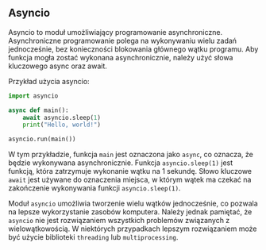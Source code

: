 
## Asyncio

Asyncio to moduł umożliwiający programowanie asynchroniczne. Asynchroniczne programowanie polega na wykonywaniu wielu zadań jednocześnie, bez konieczności blokowania głównego wątku programu. Aby funkcja mogła zostać wykonana asynchronicznie, należy użyć słowa kluczowego async oraz await.

Przykład użycia asyncio:

```python
import asyncio

async def main():
    await asyncio.sleep(1)
    print("Hello, world!")

asyncio.run(main())
```

W tym przykładzie, funkcja `main` jest oznaczona jako `async`, co oznacza, że będzie wykonywana asynchronicznie. Funkcja `asyncio.sleep(1)` jest funkcją, która zatrzymuje wykonanie wątku na 1 sekundę. Słowo kluczowe `await` jest używane do oznaczenia miejsca, w którym wątek ma czekać na zakończenie wykonywania funkcji `asyncio.sleep(1)`.

Moduł `asyncio` umożliwia tworzenie wielu wątków jednocześnie, co pozwala na lepsze wykorzystanie zasobów komputera. Należy jednak pamiętać, że `asyncio` nie jest rozwiązaniem wszystkich problemów związanych z wielowątkowością. W niektórych przypadkach lepszym rozwiązaniem może być użycie biblioteki `threading` lub `multiprocessing`.
